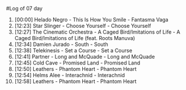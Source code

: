 #Log of 07 day

1. [00:00] Helado Negro - This Is How You Smile - Fantasma Vaga
1. [12:23] Star Slinger - Choose Yourself - Choose Yourself
1. [12:27] The Cinematic Orchestra - A Caged Bird/Imitations of Life - A Caged Bird/Imitations of Life (feat. Roots Manuva)
1. [12:34] Damien Jurado - South - South
1. [12:38] Telekinesis - Set a Course - Set a Course
1. [12:41] Partner - Long and McQuade - Long and McQuade
1. [12:45] Cold Cave - Promised Land - Promised Land
1. [12:50] Leathers - Phantom Heart - Phantom Heart
1. [12:54] Helms Alee - Interachnid - Interachnid
1. [12:58] Leathers - Phantom Heart - Phantom Heart
